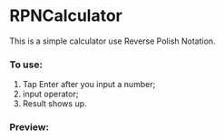 # RPNCalculator
This is a simple calculator use Reverse Polish Notation.
### To use:  
1. Tap Enter after you input a number;  
2. input operator;
3. Result shows up.  

### Preview:


